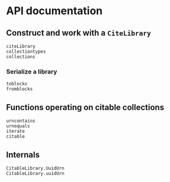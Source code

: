 # API documentation


## Construct and work with a `CiteLibrary`


```@docs
citeLibrary
collectiontypes
collections
```

### Serialize a library

```@docs
toblocks
fromblocks
```

## Functions operating on citable collections

```@docs
urncontains
urnequals
iterate
citable
```

## Internals


```@docs
CitableLibrary.UuidUrn
CitableLibrary.uuidUrn
```